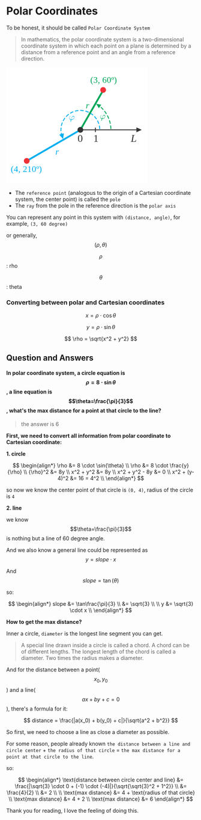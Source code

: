 # Polar Coordinates

To be honest, it should be called `Polar Coordinate System`

> In mathematics, the polar coordinate system is a two-dimensional coordinate system in which each point on a plane is determined by a distance from a reference point and an angle from a reference direction.

![](../../.gitbook/assets/polar_coordinates.png)

* The `reference point` \(analogous to the origin of a Cartesian coordinate system, the center point\) is called the `pole`
* The `ray` from the pole in the reference direction is the `polar axis`

You can represent any point in this system with `(distance, angle)`, for example, `(3, 60 degree)`

or generally, $$(\rho, \theta)$$

$$\rho$$: rho

$$\theta$$: theta

### Converting between polar and Cartesian coordinates

$$
x = \rho \cdot \cos{\theta}
$$

$$
y = \rho \cdot \sin{\theta}
$$

$$
\rho = \sqrt{x^2 + y^2}
$$

## Question and Answers

#### In polar coordinate system, a circle equation is $$\rho = 8 \cdot \sin{\theta}$$, a line equation is $$\theta=\frac{\pi}{3}$$, what's the max distance for a point at that circle to the line?

> the answer is 6

**First, we need to convert all information from polar coordinate to Cartesian coordinate:**

**1. circle**

$$
\begin{align*}
\rho &= 8 \cdot \sin{\theta}
\\
\rho &= 8 \cdot \frac{y}{\rho}
\\
{\rho}^2 &= 8y
\\
x^2 + y^2 &= 8y
\\
x^2 + y^2 - 8y &= 0
\\
x^2 + (y-4)^2 &= 16 = 4^2
\\ 
\end{align*}
$$

so now we know the center point of that circle is `(0, 4)`, radius of the circle is `4`

**2. line**

we know $$\theta=\frac{\pi}{3}$$ is nothing but a line of 60 degree angle.

And we also know a general line could be represented as $$y = slope \cdot x$$

And $$slope = \tan(\theta)$$

so:

$$
\begin{align*}
slope &= \tan\frac{\pi}{3}
\\
&= \sqrt{3}
\\ \\
y &= \sqrt{3} \cdot x
\\ 
\end{align*}
$$

**How to get the max distance?**

Inner a circle, `diameter` is the longest line segment you can get.

> A special line drawn inside a circle is called a chord. A chord can be of different lengths. The longest length of the chord is called a diameter. Two times the radius makes a diameter.

And for the distance between a point\($$x_0, y_0$$\) and a line\($$ax + by + c = 0$$\), there's a formula for it:

$$
distance = \frac{|a(x_0) + b(y_0) + c|}{\sqrt{a^2 + b^2}}
$$

So first, we need to choose a line as close a diameter as possible.

For some reason, people already known `the distance between a line and circle center` + `the radius of that circle` = `the max distance for a point at that circle to the line`.

so:

$$
\begin{align*}
\text{distance between circle center and line} &= \frac{|\sqrt{3} \cdot 0 + (-1) \cdot (-4)|}{\sqrt{\sqrt{3}^2 + 1^2}}
\\
&= \frac{4}{2}
\\
&= 2
\\ \\
\text{max distance} &= 4 + \text{radius of that circle}
\\
\text{max distance} &= 4 + 2
\\
\text{max distance} &= 6
\end{align*}
$$

Thank you for reading, I love the feeling of doing this.


